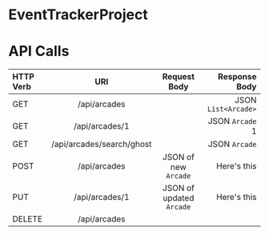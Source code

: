 # EventTrackerProject

# API Calls

|  HTTP Verb     | URI                 | Request Body     | Response Body     |
| :---           |        :----:       |     :----:       |              ---: |
| GET            | /api/arcades        |                  | JSON ```List<Arcade>```       |
| GET            | /api/arcades/1        |                  | JSON ```Arcade``` 1       |
| GET            | /api/arcades/search/ghost        |                  | JSON ```Arcade```       |
| POST           | /api/arcades        | JSON of new ```Arcade```      | Here's this       |
| PUT            | /api/arcades/1      | JSON of updated ```Arcade```      | Here's this       |
| DELETE         | /api/arcades        |                  |                   |
